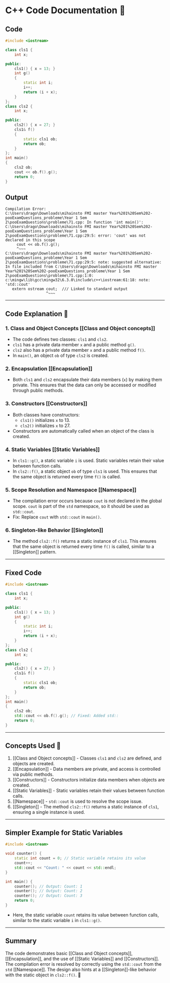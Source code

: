 # C++ Code Documentation 📄

## Code
```cpp
#include <iostream>

class cls1 {
    int x;

public:
    cls1() { x = 13; }
    int g()
    {
        static int i;
        i++;
        return (i + x);
    }
};
class cls2 {
    int x;

public:
    cls2() { x = 27; }
    cls1& f()
    {
        static cls1 ob;
        return ob;
    }
};
int main()
{
    cls2 ob;
    cout << ob.f().g();
    return 0;
}
```

## Output
```
Compilation Error:
C:\Users\drago\Downloads\mihainsto FMI master Year%201%20Sem%202-pooExamQuestions_probleme\Year 1 Sem 2\pooExamQuestions\probleme\71.cpp: In function 'int main()':
C:\Users\drago\Downloads\mihainsto FMI master Year%201%20Sem%202-pooExamQuestions_probleme\Year 1 Sem 2\pooExamQuestions\probleme\71.cpp:29:5: error: 'cout' was not declared in this scope
     cout << ob.f().g();
     ^~~~
C:\Users\drago\Downloads\mihainsto FMI master Year%201%20Sem%202-pooExamQuestions_probleme\Year 1 Sem 2\pooExamQuestions\probleme\71.cpp:29:5: note: suggested alternative:
In file included from C:\Users\drago\Downloads\mihainsto FMI master Year%201%20Sem%202-pooExamQuestions_probleme\Year 1 Sem 2\pooExamQuestions\probleme\71.cpp:1:0:
c:\mingw\lib\gcc\mingw32\6.3.0\include\c++\iostream:61:18: note:   'std::cout'
   extern ostream cout;  /// Linked to standard output
                  ^~~~
```

---

## Code Explanation 🧐

### 1. **Class and Object Concepts** [[Class and Object concepts]]
   - The code defines two classes: `cls1` and `cls2`.
   - `cls1` has a private data member `x` and a public method `g()`.
   - `cls2` also has a private data member `x` and a public method `f()`.
   - In `main()`, an object `ob` of type `cls2` is created.

### 2. **Encapsulation** [[Encapsulation]]
   - Both `cls1` and `cls2` encapsulate their data members (`x`) by making them private. This ensures that the data can only be accessed or modified through public methods.

### 3. **Constructors** [[Constructors]]
   - Both classes have constructors:
     - `cls1()` initializes `x` to 13.
     - `cls2()` initializes `x` to 27.
   - Constructors are automatically called when an object of the class is created.

### 4. **Static Variables** [[Static Variables]]
   - In `cls1::g()`, a static variable `i` is used. Static variables retain their value between function calls.
   - In `cls2::f()`, a static object `ob` of type `cls1` is used. This ensures that the same object is returned every time `f()` is called.

### 5. **Scope Resolution and Namespace** [[Namespace]]
   - The compilation error occurs because `cout` is not declared in the global scope. `cout` is part of the `std` namespace, so it should be used as `std::cout`.
   - Fix: Replace `cout` with `std::cout` in `main()`.

### 6. **Singleton-like Behavior** [[Singleton]]
   - The method `cls2::f()` returns a static instance of `cls1`. This ensures that the same object is returned every time `f()` is called, similar to a [[Singleton]] pattern.

---

## Fixed Code
```cpp
#include <iostream>

class cls1 {
    int x;

public:
    cls1() { x = 13; }
    int g()
    {
        static int i;
        i++;
        return (i + x);
    }
};
class cls2 {
    int x;

public:
    cls2() { x = 27; }
    cls1& f()
    {
        static cls1 ob;
        return ob;
    }
};
int main()
{
    cls2 ob;
    std::cout << ob.f().g(); // Fixed: Added std::
    return 0;
}
```

---

## Concepts Used 🚀
1. [[Class and Object concepts]] - Classes `cls1` and `cls2` are defined, and objects are created.
2. [[Encapsulation]] - Data members are private, and access is controlled via public methods.
3. [[Constructors]] - Constructors initialize data members when objects are created.
4. [[Static Variables]] - Static variables retain their values between function calls.
5. [[Namespace]] - `std::cout` is used to resolve the scope issue.
6. [[Singleton]] - The method `cls2::f()` returns a static instance of `cls1`, ensuring a single instance is used.

---

## Simpler Example for Static Variables
```cpp
#include <iostream>

void counter() {
    static int count = 0; // Static variable retains its value
    count++;
    std::cout << "Count: " << count << std::endl;
}

int main() {
    counter(); // Output: Count: 1
    counter(); // Output: Count: 2
    counter(); // Output: Count: 3
    return 0;
}
```
- Here, the static variable `count` retains its value between function calls, similar to the static variable `i` in `cls1::g()`.

---

## Summary
The code demonstrates basic [[Class and Object concepts]], [[Encapsulation]], and the use of [[Static Variables]] and [[Constructors]]. The compilation error is resolved by correctly using the `std::cout` from the `std` [[Namespace]]. The design also hints at a [[Singleton]]-like behavior with the static object in `cls2::f()`. 🎉
